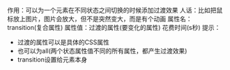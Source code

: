 作用：可以为一个元素在不同状态之间切换的时候添加过渡效果
人话：比如把鼠标放上图片，图片会放大，但不是突然变大，而是有个动画
属性名：transition(复合属性)
属性值：过渡的属性(要变化的属性) 花费时间(s秒)
提示：
- 过渡的属性可以是具体的CSS属性
- 也可以为all(两个状态属性值不同的所有属性，都产生过渡效果)
- transition设置给元素本身